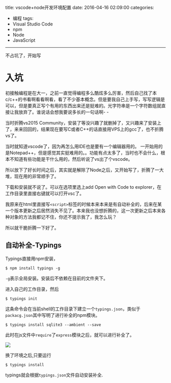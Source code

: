 title: vscode+node开发环境配置
date: 2016-04-16 02:09:00
categories:
- 编程
tags:
- Visual Studio Code
- npm
- Node
- JavaScript
---
不占坑了，开始写
# 入坑

初接触编程是在大一，之前一直觉得编程多么酷炫多么厉害，然后自己找了本c/c++的书看啊看看啊看，看了不少基本概念。但是要我自己上手写，写写逻辑是可以，但是要真正写个有用的东西出来还是挺难的。光字符串是一个字符数组就直接让我放弃了。谁说话会想我要说多长的一句话啊- -

当时折腾vs2015 Community，安装了等没兴趣了就删掉了，又兴趣来了安装上了，来来回回的，结果现在要写C或者C++的话直接用VPS上的gcc了，也不折腾vs了。

当时就知道vscode了，因为再怎么用IDE也是要有一个编辑器用的。 一开始用的是Notepad++，但是感觉其实挺难用的。。功能有点太多了，当时也不会什么，根本不知道有些功能是干什么用的，然后听说了vs出了个vscode。

所以放下了好长时间之后，其实就是解除了Node之后，又开始写了，折腾了一大堆，现在用的非常顺手了。

<!-- more -->

下载和安装就不说了。可以在选项里选上add Open with Code to explorer，在工作目录里直接右键就可以打开vsc了。

我原来在html里直接写`<script>`标签的时候本来本来是有自动补全的，后来在某一个版本更新之后居然消失不见了。本来我也没想折腾的，这一次更新之后本来各种对象的方法我都记不住，你还不提示我了，我怎么玩？

所以就干脆折腾一下好了。

## 自动补全-Typings

Typings直接用npm安装，
```
$ npm install typings -g
```
`-g`表示全局安装。安装后不依赖在目前的文件夹下。

进入自己的工作目录，然后
```
$ typings init
```
这条命令会在当前shell的工作目录下建立一个`typings.json`，类似于`packacg.json`其中写明了进行补全的npm模块。
```
$ typings install sqlite3 --ambient --save
```
此时在js文件中`require`了`express`模块之后，就可以进行补全了。

![](http://ww1.sinaimg.cn/large/bd69bf14jw1f2yie4gq93j20f3066gm5.jpg)

换了环境之后,只要运行
```
$ typings install
```
typings就会根据`typings.json`文件自动安装补全.